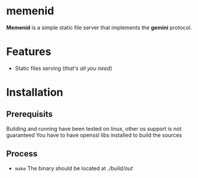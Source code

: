 # memenid

**Memenid** is a simple static file server that implements the **gemini** protocol.

# Features

- Static files serving (*that's all you need*)

# Installation
## Prerequisits
Building and running have been tested on linux, other os support is not guaranteed
You have to have openssl libs installed to build the sources
## Process
- `make`
The binary should be located at *./build/out*
